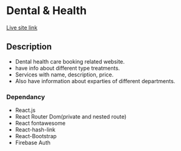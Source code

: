 # Dental & Health

[Live site link](https://assignmen-10-medical.web.app/)

## Description

- Dental health care booking related website.
- have info about different type treatments.
- Services with name, description, price.
- Also have information about exparties of different departments.

### Dependancy
- React.js
- React Router Dom(private and nested route)
- React fontawesome
- React-hash-link
- React-Bootstrap
- Firebase Auth



